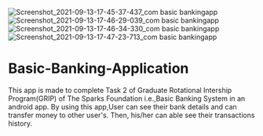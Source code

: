 ![Screenshot_2021-09-13-17-45-37-437_com basic bankingapp](https://user-images.githubusercontent.com/59619397/133082330-630f5704-2368-42c7-9781-c5b713694b30.jpg)
![Screenshot_2021-09-13-17-46-29-039_com basic bankingapp](https://user-images.githubusercontent.com/59619397/133082332-8d7717c1-79b2-4774-a27f-1d0d911168ed.jpg)
![Screenshot_2021-09-13-17-46-34-330_com basic bankingapp](https://user-images.githubusercontent.com/59619397/133082339-83c11c0a-d55e-497a-853b-77a16943f3e1.jpg)
![Screenshot_2021-09-13-17-47-23-713_com basic bankingapp](https://user-images.githubusercontent.com/59619397/133082342-e62db863-033d-4081-8e9d-555a008bcc29.jpg)
# Basic-Banking-Application
This app is made to complete Task 2 of Graduate Rotational Intership Program(GRIP) of The Sparks Foundation i.e.,Basic Banking System in an android app.  By using this app,User can see their bank details and can transfer money to other user's. Then, his/her can able see their transactions history.
